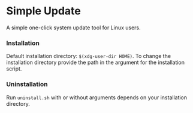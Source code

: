 # Simple Update
A simple one-click system update tool for Linux users.

### Installation
Default installation directory: `$(xdg-user-dir HOME)`. To change the installation directory provide the path in the argument for the installation script.

### Uninstallation
Run `uninstall.sh` with or without arguments depends on your installation directory.
